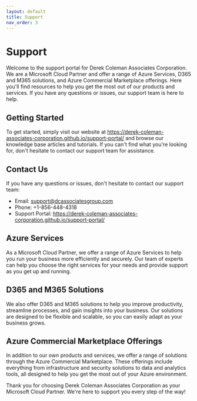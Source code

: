 ```yaml
---
layout: default
title: Support
nav_order: 3
---
```


# Support

Welcome to the support portal for Derek Coleman Associates Corporation. We are a Microsoft Cloud Partner and offer a range of Azure Services, D365 and M365 solutions, and Azure Commercial Marketplace offerings. Here you'll find resources to help you get the most out of our products and services. If you have any questions or issues, our support team is here to help.

## Getting Started

To get started, simply visit our website at https://derek-coleman-associates-corporation.github.io/support-portal/ and browse our knowledge base articles and tutorials. If you can't find what you're looking for, don't hesitate to contact our support team for assistance.

## Contact Us

If you have any questions or issues, don't hesitate to contact our support team:

- Email: support@dcassociatesgroup.com
- Phone: +1-856-448-4318
- Support Portal: https://derek-coleman-associates-corporation.github.io/support-portal/

## Azure Services

As a Microsoft Cloud Partner, we offer a range of Azure Services to help you run your business more efficiently and securely. Our team of experts can help you choose the right services for your needs and provide support as you get up and running.

## D365 and M365 Solutions

We also offer D365 and M365 solutions to help you improve productivity, streamline processes, and gain insights into your business. Our solutions are designed to be flexible and scalable, so you can easily adapt as your business grows.

## Azure Commercial Marketplace Offerings

In addition to our own products and services, we offer a range of solutions through the Azure Commercial Marketplace. These offerings include everything from infrastructure and security solutions to data and analytics tools, all designed to help you get the most out of your Azure environment.

Thank you for choosing Derek Coleman Associates Corporation as your Microsoft Cloud Partner. We're here to support you every step of the way!
